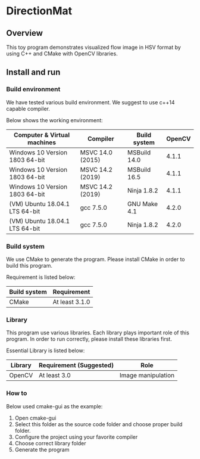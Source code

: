 # DirectionMat

## Overview

This toy program demonstrates visualized flow image in HSV format by using C++
and CMake with OpenCV libraries.

## Install and run

### Build environment

We have tested various build environment. We suggest to use c++14 capable
compiler.

Below shows the working environment:

| Computer & Virtual machines    | Compiler         | Build system | OpenCV |
| ------------------------------ | ---------------- | ------------ | ------ |
| Windows 10 Version 1803 64-bit | MSVC 14.0 (2015) | MSBuild 14.0 | 4.1.1  |
| Windows 10 Version 1803 64-bit | MSVC 14.2 (2019) | MSBuild 16.5 | 4.1.1  |
| Windows 10 Version 1803 64-bit | MSVC 14.2 (2019) | Ninja 1.8.2  | 4.1.1  |
| (VM) Ubuntu 18.04.1 LTS 64-bit | gcc 7.5.0        | GNU Make 4.1 | 4.2.0  |
| (VM) Ubuntu 18.04.1 LTS 64-bit | gcc 7.5.0        | Ninja 1.8.2  | 4.2.0  |

### Build system

We use CMake to generate the program. Please install CMake in order to build
this program.

Requirement is listed below:

| Build system | Requirement    |
| ------------ | -------------- |
| CMake        | At least 3.1.0 |

### Library

This program use various libraries. Each library plays important role of this
program. In order to run correctly, please install these libraries first.

Essential Library is listed below:

| Library | Requirement (Suggested) | Role               |
| ------- | ----------------------- | ------------------ |
| OpenCV  | At least 3.0            | Image manipulation |

### How to

Below used cmake-gui as the example:

1. Open cmake-gui
2. Select this folder as the source code folder and choose proper build folder.
3. Configure the project using your favorite compiler
4. Choose correct library folder
5. Generate the program
